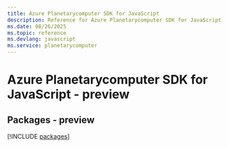 ```yaml
---
title: Azure Planetarycomputer SDK for JavaScript
description: Reference for Azure Planetarycomputer SDK for JavaScript
ms.date: 08/26/2025
ms.topic: reference
ms.devlang: javascript
ms.service: planetarycomputer
---
```

# Azure Planetarycomputer SDK for JavaScript - preview
## Packages - preview
[!INCLUDE [packages](planetarycomputer-index.md)]
